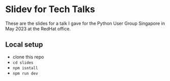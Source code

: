 # Slidev for Tech Talks

These are the slides for a talk I gave for the Python User Group Singapore
in May 2023 at the RedHat office.

## Local setup

* clone this repo
* `cd slides`
* `npm isntall`
* `npm run dev`